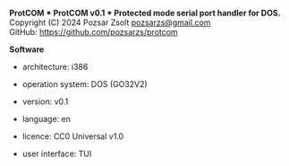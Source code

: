 **ProtCOM * 
ProtCOM v0.1 * Protected mode serial port handler for DOS.**  
Copyright (C) 2024 Pozsar Zsolt <pozsarzs@gmail.com>  
GitHub: <https://github.com/pozsarzs/protcom>  

**Software**  

 - architecture:       i386
 - operation system:   DOS (GO32V2)

 - version:            v0.1
 - language:           en
 - licence:            CC0 Universal v1.0
 - user interface:     TUI
